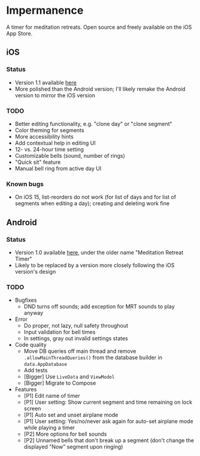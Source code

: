 # Impermanence

A timer for meditation retreats. Open source and freely available on the iOS App Store.

## iOS

### Status

* Version 1.1 available [here](https://apps.apple.com/us/app/impermanence/id6462615517)
* More polished than the Android version; I'll likely remake the Android version to mirror the iOS version

### TODO

* Better editing functionality, e.g. "clone day" or "clone segment"
* Color theming for segments
* More accessibility hints
* Add contextual help in editing UI
* 12- vs. 24-hour time setting
* Customizable bells (sound, number of rings)
* "Quick sit" feature
* Manual bell ring from active day UI

### Known bugs

* On iOS 15, list-reorders do not work (for list of days and for list of segments when editing a day); creating and deleting work fine

## Android

### Status

* Version 1.0 available [here](https://play.google.com/store/apps/details?id=com.ape.meditationretreattimer&hl=en&gl=US), under the older name "Meditation Retreat Timer"
* Likely to be replaced by a version more closely following the iOS version's design

### TODO

* Bugfixes
  * DND turns off sounds; add exception for MRT sounds to play anyway
* Error
  * Do proper, not lazy, null safety throughout
  * Input validation for bell times
  * In settings, gray out invalid settings states
* Code quality
  * Move DB queries off main thread and remove `.allowMainThreadQueries()` from the database builder in `data.AppDatabase`
  * Add tests
  * [Bigger] Use `LiveData` and `ViewModel`
  * [Bigger] Migrate to Compose
* Features
  * [P1] Edit name of timer
  * [P1] User setting: Show current segment and time remaining on lock screen
  * [P1] Auto set and unset airplane mode
  * [P1] User setting: Yes/no/never ask again for auto-set airplane mode while playing a timer
  * [P2] More options for bell sounds
  * [P2] Unnamed bells that don't break up a segment (don't change the displayed "Now" segment upon ringing)
